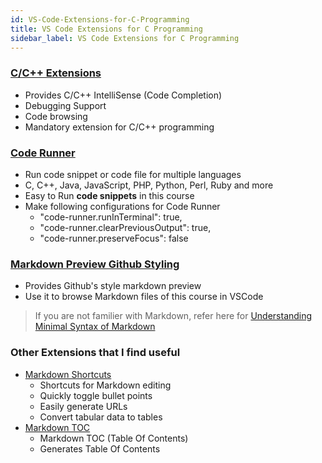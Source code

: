 ```yaml
---
id: VS-Code-Extensions-for-C-Programming
title: VS Code Extensions for C Programming
sidebar_label: VS Code Extensions for C Programming
---
```


### [C/C++ Extensions](https://marketplace.visualstudio.com/items?itemName=ms-vscode.cpptools)
- Provides C/C++ IntelliSense (Code Completion)
- Debugging Support
- Code browsing
- Mandatory extension for C/C++ programming

### [Code Runner](https://marketplace.visualstudio.com/items?itemName=formulahendry.code-runner)
- Run code snippet or code file for multiple languages
- C, C++, Java, JavaScript, PHP, Python, Perl, Ruby and more
- Easy to Run __code snippets__ in this course
- Make following configurations for Code Runner
  - "code-runner.runInTerminal": true,
  - "code-runner.clearPreviousOutput": true,
  - "code-runner.preserveFocus": false

### [Markdown Preview Github Styling](https://marketplace.visualstudio.com/items?itemName=bierner.markdown-preview-github-styles)
- Provides Github's style markdown preview
- Use it to browse Markdown files of this course in VSCode

> If you are not familier with Markdown, refer here for [Understanding Minimal  Syntax of Markdown](https://guides.github.com/features/mastering-markdown/)

### Other Extensions that I find useful
- [Markdown Shortcuts](https://marketplace.visualstudio.com/items?itemName=mdickin.markdown-shortcuts)
  - Shortcuts for Markdown editing
  - Quickly toggle bullet points
  - Easily generate URLs
  - Convert tabular data to tables
- [Markdown TOC](https://marketplace.visualstudio.com/items?itemName=AlanWalk.markdown-toc)
  - Markdown TOC (Table Of Contents)
  - Generates Table Of Contents
 